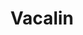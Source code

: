 ---
title: "Vacalin"
url: /ciudad-autonoma-de-buenos-aires/vacalin-avenida-juan-bautista-alberdi/
shop: charcutería
---
